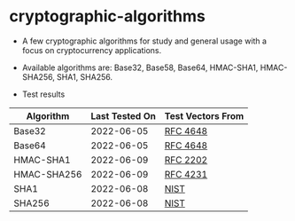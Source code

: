 # cryptographic-algorithms

* A few cryptographic algorithms for study and general usage with a focus on cryptocurrency applications.

* Available algorithms are: Base32, Base58, Base64, HMAC-SHA1, HMAC-SHA256, SHA1, SHA256.

* Test results

| Algorithm     | Last Tested On  | Test Vectors From|
| ------------- | -------------   | ------------- |
| Base32        | 2022-06-05      | [RFC 4648](https://datatracker.ietf.org/doc/html/rfc4648#section-10)|
| Base64        | 2022-06-05      | [RFC 4648](https://datatracker.ietf.org/doc/html/rfc4648#section-10)|
| HMAC-SHA1     | 2022-06-09      | [RFC 2202](https://datatracker.ietf.org/doc/html/rfc2202)|
| HMAC-SHA256   | 2022-06-09      | [RFC 4231](https://datatracker.ietf.org/doc/html/rfc4231)|
| SHA1          | 2022-06-08      | [NIST](https://csrc.nist.gov/Projects/Cryptographic-Algorithm-Validation-Program/Secure-Hashing)|
| SHA256        | 2022-06-08      | [NIST](https://csrc.nist.gov/Projects/Cryptographic-Algorithm-Validation-Program/Secure-Hashing)|

